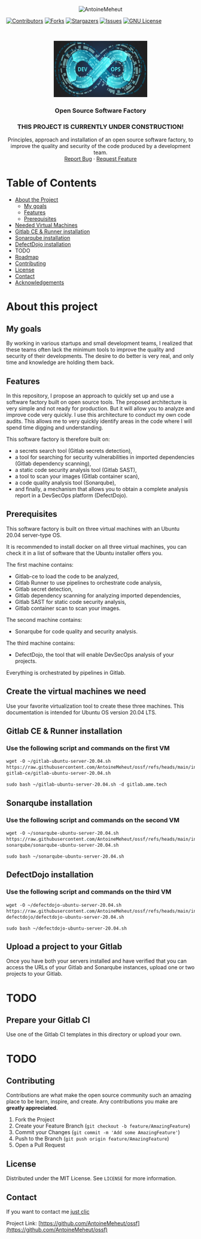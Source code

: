 <p align="center">
    <img src="https://socialify.git.ci/AntoineMeheut/ossf/image?custom_description=Open+Source+Software+Factory+%21&description=1&language=1&name=1&pattern=Circuit+Board&theme=Dark" alt="AntoineMeheut" width="700" height="300" />
</p>

<!-- PROJECT SHIELDS -->
[![Contributors][contributors-shield]][contributors-url]
[![Forks][forks-shield]][forks-url]
[![Stargazers][stars-shield]][stars-url]
[![Issues][issues-shield]][issues-url]
[![GNU License][license-shield]][license-url]

<!-- PROJECT LOGO -->
<br />
<p align="center">
  <a href="https://github.com/AntoineMeheut/ossf">
    <img src="images/ci-cd.png" alt="Software Factory" width="250" height="150">
  </a>

  <h3 align="center">Open Source Software Factory</h3>
  <h3 align="center">THIS PROJECT IS CURRENTLY UNDER CONSTRUCTION!</h3>
  
  <p align="center">
    Principles, approach and installation of an open source software factory, to improve the quality and security of the code produced by a development team.
    <br />
    <a href="https://github.com/AntoineMeheut/blogame/issues">Report Bug</a>
    ·
    <a href="https://github.com/AntoineMeheut/blogame/projects">Request Feature</a>
  </p>
</p>

<!-- TABLE OF CONTENTS -->
# Table of Contents

* [About the Project](#about-the-project)
	* [My goals](#my-goals)
	* [Features](#features)
	* [Prerequisites](#prerequisites)
* [Needed Virtual Machines](#create-the-virtual-machines-we-need)
* [Gitlab CE & Runner installation](#gitlab-CE-&-Runner-installation)
* [Sonarqube installation](#sonarqube-installation)
* [DefectDojo installation](#defectDojo-installation)
* TODO
* [Roadmap](#roadmap)
* [Contributing](#contributing)
* [License](#license)
* [Contact](#contact)
* [Acknowledgements](#acknowledgements)

<!-- ABOUT THE PROJECT -->
# About this project
## My goals
By working in various startups and small development teams, I realized that these teams often lack the minimum tools
to improve the quality and security of their developments. The desire to do better is very real,
and only time and knowledge are holding them back.

## Features
In this repository, I propose an approach to quickly set up and use a software factory built on open source tools.
The proposed architecture is very simple and not ready for production. But it will allow you to analyze
and improve code very quickly. I use this architecture to conduct my own code audits.
This allows me to very quickly identify areas in the code where I will spend time digging and understanding.

This software factory is therefore built on:
- a secrets search tool (Gitlab secrets detection),
- a tool for searching for security vulnerabilities in imported dependencies (Gitlab dependency scanning),
- a static code security analysis tool (Gitlab SAST),
- a tool to scan your images (Gitlab container scan),
- a code quality analysis tool (Sonarqube),
- and finally, a mechanism that allows you to obtain a complete analysis report in a DevSecOps platform (DefectDojo).

## Prerequisites
This software factory is built on three virtual machines with an Ubuntu 20.04 server-type OS.

It is recommended to install docker on all three virtual machines, you can check it in a list of software
that the Ubuntu installer offers you.

The first machine contains:
- Gitlab-ce to load the code to be analyzed,
- Gitlab Runner to use pipelines to orchestrate code analysis,
- Gitlab secret detection,
- Gitlab dependency scanning for analyzing imported dependencies,
- Gitlab SAST for static code security analysis,
- Gitlab container scan to scan your images.

The second machine contains:
- Sonarqube for code quality and security analysis.

The third machine contains:
- DefectDojo, the tool that will enable DevSecOps analysis of your projects.

Everything is orchestrated by pipelines in Gitlab.

<!-- SOFTWARE FACTORY INSTALLATION -->
## Create the virtual machines we need
Use your favorite virtualization tool to create these three machines. This documentation is intended
for Ubuntu OS version 20.04 LTS.

## Gitlab CE & Runner installation
### Use the following script and commands on the first VM
```shell
wget -O ~/gitlab-ubuntu-server-20.04.sh https://raw.githubusercontent.com/AntoineMeheut/ossf/refs/heads/main/install-gitlab-ce/gitlab-ubuntu-server-20.04.sh
```

```shell
sudo bash ~/gitlab-ubuntu-server-20.04.sh -d gitlab.ame.tech
```
## Sonarqube installation
### Use the following script and commands on the second VM
```shell
wget -O ~/sonarqube-ubuntu-server-20.04.sh https://raw.githubusercontent.com/AntoineMeheut/ossf/refs/heads/main/install-sonarqube/sonarqube-ubuntu-server-20.04.sh
```

```shell
sudo bash ~/sonarqube-ubuntu-server-20.04.sh
```

## DefectDojo installation
### Use the following script and commands on the third VM
```shell
wget -O ~/defectdojo-ubuntu-server-20.04.sh https://raw.githubusercontent.com/AntoineMeheut/ossf/refs/heads/main/install-defectdojo/defectdojo-ubuntu-server-20.04.sh
```

```shell
sudo bash ~/defectdojo-ubuntu-server-20.04.sh
```
## Upload a project to your Gitlab
Once you have both your servers installed and have verified that you can access the URLs of your Gitlab and Sonarqube instances, upload one or two projects to your Gitlab.
# TODO

## Prepare your Gitlab CI
Use one of the Gitlab CI templates in this directory or upload your own.
# TODO
<!-- CONTRIBUTING -->
## Contributing

Contributions are what make the open source community such an amazing place to be learn, inspire, and create.
Any contributions you make are **greatly appreciated**.

1. Fork the Project
2. Create your Feature Branch (`git checkout -b feature/AmazingFeature`)
3. Commit your Changes (`git commit -m 'Add some AmazingFeature'`)
4. Push to the Branch (`git push origin feature/AmazingFeature`)
5. Open a Pull Request

<!-- LICENSE -->
## License

Distributed under the MIT License. See `LICENSE` for more information.

<!-- CONTACT -->
## Contact

If you want to contact me [just clic](mailto:github.contacts@protonmail.com)

Project Link: [https://github.com/AntoineMeheut/ossf](https://github.com/AntoineMeheut/ossf)

<!-- MARKDOWN LINKS & IMAGES -->
<!-- https://www.markdownguide.org/basic-syntax/#reference-style-links -->
[contributors-shield]: https://img.shields.io/github/contributors/AntoineMeheut/ossf?color=green
[contributors-url]: https://github.com/AntoineMeheut/ossf/graphs/contributors
[forks-shield]: https://img.shields.io/github/forks/AntoineMeheut/ossf
[forks-url]: https://github.com/AntoineMeheut/ossf/network/members
[stars-shield]: https://img.shields.io/github/stars/AntoineMeheut/ossf
[stars-url]: https://github.com/AntoineMeheut/ossf/stargazers
[issues-shield]: https://img.shields.io/github/issues/AntoineMeheut/ossf
[issues-url]: https://github.com/AntoineMeheut/ossf/issues
[license-shield]: https://img.shields.io/github/license/AntoineMeheut/ossf
[license-url]: https://github.com/AntoineMeheut/ossf/blob/master/LICENSE

